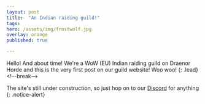 ```yaml
---
layout: post
title:  "An Indian raiding guild!"
tags:
hero: /assets/img/frostwolf.jpg
overlay: orange
published: true

---
```

Hello! And about time! We're a WoW (EU) Indian raiding guild on Draenor Horde and this is the very first post on our guild website! Woo woo!
{: .lead}
<!–-break-–>

The site's still under construction, so just hop on to our [Discord][discord] for anything
{: .notice-alert}


[discord]: https://discord.gg/MnGEETX